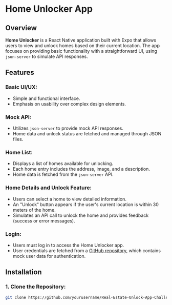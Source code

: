 # Home Unlocker App

## Overview
**Home Unlocker** is a React Native application built with Expo that allows users to view and unlock homes based on their current location. The app focuses on providing basic functionality with a straightforward UI, using `json-server` to simulate API responses.

## Features

### Basic UI/UX:
- Simple and functional interface.
- Emphasis on usability over complex design elements.

### Mock API:
- Utilizes `json-server` to provide mock API responses.
- Home data and unlock status are fetched and managed through JSON files.

### Home List:
- Displays a list of homes available for unlocking.
- Each home entry includes the address, image, and a description.
- Home data is fetched from the `json-server` API.

### Home Details and Unlock Feature:
- Users can select a home to view detailed information.
- An "Unlock" button appears if the user's current location is within 30 meters of the home.
- Simulates an API call to unlock the home and provides feedback (success or error messages).

### Login:
- Users must log in to access the Home Unlocker app.
- User credentials are fetched from a [GitHub repository](https://github.com/GittyAjay/Real-Estate-Unlock-App-Challenge.git), which contains mock user data for authentication.

## Installation

### 1. Clone the Repository:
```bash
git clone https://github.com/yourusername/Real-Estate-Unlock-App-Challenge.git

